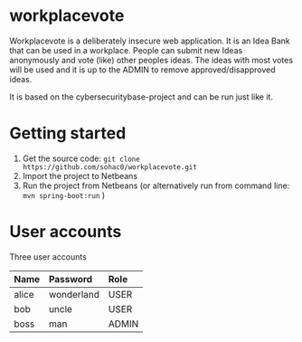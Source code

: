 # workplacevote
Workplacevote is a deliberately insecure web application. It is an Idea Bank that can be used in a workplace. People can submit new Ideas anonymously and vote (like) other peoples ideas. The ideas with most votes will be used and it is up to the ADMIN to remove approved/disapproved ideas.

It is based on the cybersecuritybase-project and can be run just like it.

# Getting started

1. Get the source code: `git clone https://github.com/sohac0/workplacevote.git`
2. Import the project to Netbeans
3. Run the project from Netbeans (or alternatively run from command line: `mvn spring-boot:run` )


# User accounts

Three user accounts

| Name   |  Password |  Role |
|:------ |:--------- |:----- |
| alice  | wonderland       | USER  |
| bob  | uncle       | USER  |
| boss | man     | ADMIN |
